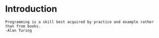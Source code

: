 # Introduction

```
Programming is a skill best acquired by practice and example rather than from books. 
-Alan Turing
```